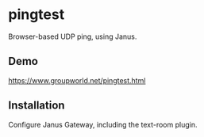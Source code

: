 # pingtest

Browser-based UDP ping, using Janus.

## Demo

https://www.groupworld.net/pingtest.html

## Installation

Configure Janus Gateway, including the text-room plugin.
